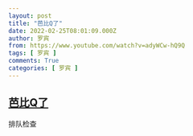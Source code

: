 ```yaml
---
layout: post
title: "芭比Q了"
date: 2022-02-25T08:01:09.000Z
author: 罗宾
from: https://www.youtube.com/watch?v=adyWCw-hQ9Q
tags: [ 罗宾 ]
comments: True
categories: [ 罗宾 ]
---
```

<!--1645776069000-->
[芭比Q了](https://www.youtube.com/watch?v=adyWCw-hQ9Q)
------

<div>
排队检查
</div>
